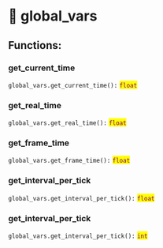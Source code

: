# 🧷 global\_vars

## Functions:

### get\_current\_time

`global_vars.get_current_time():` <mark style="color:purple;">`float`</mark>

### get\_real\_time

`global_vars.get_real_time():` <mark style="color:purple;">`float`</mark>

### get\_frame\_time

`global_vars.get_frame_time():` <mark style="color:purple;">`float`</mark>

### get\_interval\_per\_tick

`global_vars.get_interval_per_tick():` <mark style="color:purple;">`float`</mark>

### get\_interval\_per\_tick

`global_vars.get_interval_per_tick():` <mark style="color:purple;">`int`</mark>
